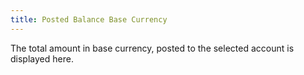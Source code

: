 ```yaml
---
title: Posted Balance Base Currency
---
```



The total amount in base currency, posted to the selected account is  displayed here.
